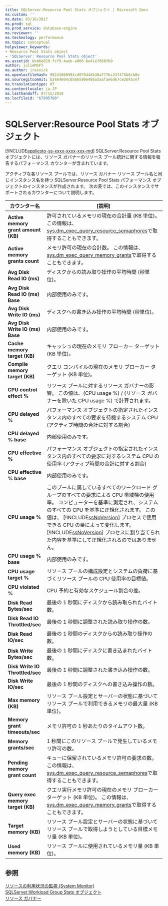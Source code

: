 ```yaml
---
title: SQLServer:Resource Pool Stats オブジェクト | Microsoft Docs
ms.custom: ''
ms.date: 03/16/2017
ms.prod: sql
ms.prod_service: database-engine
ms.reviewer: ''
ms.technology: performance
ms.topic: conceptual
helpviewer_keywords:
- Reosurce Pool Stats object
- 'SQLServer: Resource Pool Stats object'
ms.assetid: bb46e029-fcf9-4aeb-a066-be41e7668fb9
author: julieMSFT
ms.author: jrasnick
ms.openlocfilehash: 98241060994cd97944db30a777bc23f475b8cb0e
ms.sourcegitcommit: b2464064c0566590e486a3aafae6d67ce2645cef
ms.translationtype: HT
ms.contentlocale: ja-JP
ms.lasthandoff: 07/15/2019
ms.locfileid: "67995700"
---
```

# <a name="sql-server-resource-pool-stats-object"></a>SQLServer:Resource Pool Stats オブジェクト
[!INCLUDE[appliesto-ss-xxxx-xxxx-xxx-md](../../includes/appliesto-ss-xxxx-xxxx-xxx-md.md)]
  SQLServer:Resource Pool Stats オブジェクトには、リソース ガバナーのリソース プール統計に関する情報を報告するパフォーマンス カウンターが含まれています。  
  
 アクティブな各リソース プールでは、リソース ガバナー リソース プール名と同じインスタンス名を持つ SQLServer:Resource Pool Stats パフォーマンス オブジェクトのインスタンスが作成されます。 次の表では、このインスタンスでサポートされるカウンターについて説明します。  
  
|カウンター名|[説明]|  
|------------------|-----------------|  
|**Active memory grant amount (KB)**|許可されているメモリの現在の合計量 (KB 単位)。 この情報は、 [sys.dm_exec_query_resource_semaphores](../../relational-databases/system-dynamic-management-views/sys-dm-exec-query-resource-semaphores-transact-sql.md)で取得することもできます。| 
|**Active memory grants count**|メモリ許可の現在の合計数。 この情報は、 [sys.dm_exec_query_memory_grants](../../relational-databases/system-dynamic-management-views/sys-dm-exec-query-memory-grants-transact-sql.md)で取得することもできます。|  
|**Avg Disk Read IO (ms)**|ディスクからの読み取り操作の平均時間 (秒単位)。|  
|**Avg Disk Read IO (ms) Base**|内部使用のみです。|
|**Avg Disk Write IO (ms)**|ディスクへの書き込み操作の平均時間 (秒単位)。|  
|**Avg Disk Write IO (ms) Base**|内部使用のみです。|
|**Cache memory target (KB)**|キャッシュの現在のメモリ ブローカー ターゲット (KB 単位)。|  
|**Compile memory target (KB)**|クエリ コンパイルの現在のメモリ ブローカー ターゲット (KB 単位)。|  
|**CPU control effect %**|リソース プールに対するリソース ガバナーの影響。 この値は、(CPU usage %) / (リソース ガバナーを除いた CPU usage %) で計算されます。|  
|**CPU delayed %**|パフォーマンス オブジェクトの指定されたインスタンス内のすべての要求を待機するシステム CPU (アクティブ時間の合計に対する割合)|
|**CPU delayed % base**|内部使用のみです。|
|**CPU effective %**|パフォーマンス オブジェクトの指定されたインスタンス内のすべての要求に対するシステム CPU の使用率 (アクティブ時間の合計に対する割合)|
|**CPU effective % base**|内部使用のみです。|
|**CPU usage %**|このプールに属しているすべてのワークロード グループのすべての要求による CPU 帯域幅の使用率。 コンピューターを基準に測定され、システムのすべての CPU を基準に正規化されます。 この値は、 [!INCLUDE[ssNoVersion](../../includes/ssnoversion-md.md)] プロセスで使用できる CPU の量によって変化します。 [!INCLUDE[ssNoVersion](../../includes/ssnoversion-md.md)] プロセスに割り当てられた内容を基準にして正規化されるのではありません。|  
|**CPU usage % base**|内部使用のみです。|
|**CPU usage target %**|リソース プールの構成設定とシステムの負荷に基づくリソース プールの CPU 使用率の目標値。|  
|**CPU violated %**|CPU 予約と有効なスケジュール割合の差。|
|**Disk Read Bytes/sec**|最後の 1 秒間にディスクから読み取られたバイト数。|  
|**Disk Read IO Throttled/sec**|最後の 1 秒間に調整された読み取り操作の数。|  
|**Disk Read IO/sec**|最後の 1 秒間のディスクからの読み取り操作の数。| 
|**Disk Write Bytes/sec**|最後の 1 秒間にディスクに書き込まれたバイト数。|  
|**Disk Write IO Throttled/sec**|最後の 1 秒間に調整された書き込み操作の数。| 
|**Disk Write IO/sec**|最後の 1 秒間のディスクへの書き込み操作の数。|
|**Max memory (KB)**|リソース プール設定とサーバーの状態に基づいてリソース プールで利用できるメモリの最大量 (KB 単位)。| 
|**Memory grant timeouts/sec**|メモリ許可の 1 秒あたりのタイムアウト数。|
|**Memory grants/sec**|1 秒間にこのリソース プールで発生しているメモリ許可の数。| 
|**Pending memory grant count**|キューに保留されているメモリ許可の要求の数。 この情報は、 [sys.dm_exec_query_resource_semaphores](../../relational-databases/system-dynamic-management-views/sys-dm-exec-query-resource-semaphores-transact-sql.md)で取得することもできます。|
|**Query exec memory target (KB)**|クエリ実行メモリ許可の現在のメモリ ブローカー ターゲット (KB 単位)。 この情報は、 [sys.dm_exec_query_memory_grants](../../relational-databases/system-dynamic-management-views/sys-dm-exec-query-memory-grants-transact-sql.md)で取得することもできます。|  
|**Target memory (KB)**|リソース プール設定とサーバーの状態に基づいてリソース プールで取得しようとしている目標メモリ量 (KB 単位)。|   
|**Used memory (KB)**|リソース プールに使用されているメモリ量 (KB 単位)。|  

  
## <a name="see-also"></a>参照  
 [リソースの利用状況の監視 &#40;System Monitor&#41;](../../relational-databases/performance-monitor/monitor-resource-usage-system-monitor.md)   
 [SQLServer:Workload Group Stats オブジェクト](../../relational-databases/performance-monitor/sql-server-workload-group-stats-object.md)   
 [リソース ガバナー](../../relational-databases/resource-governor/resource-governor.md)  
  
  
